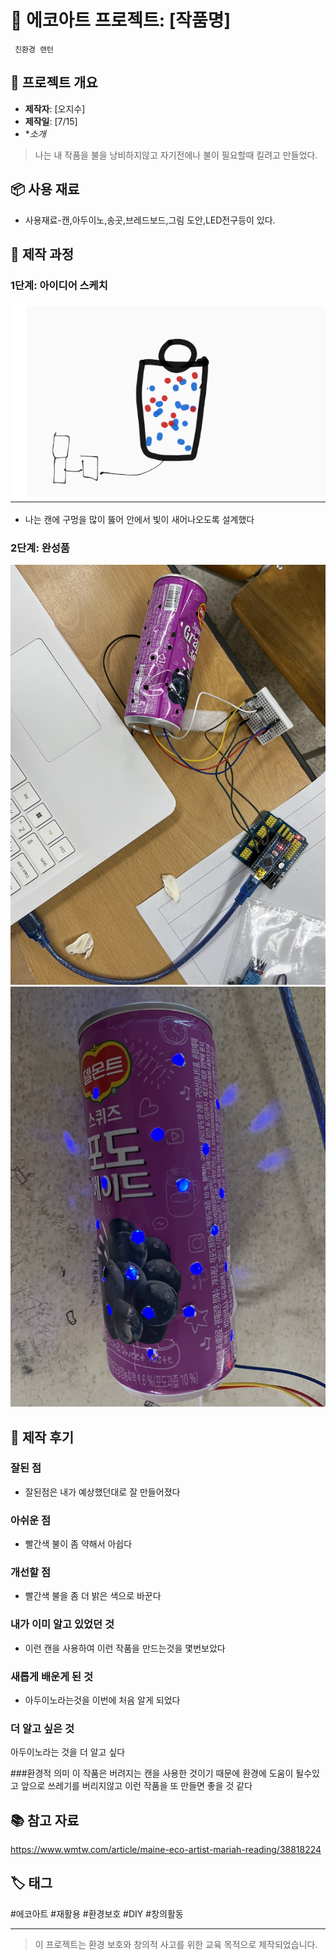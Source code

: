 # 🌱 에코아트 프로젝트: [작품명]
     친환경 랜턴
## 📖 프로젝트 개요
- **제작자**: [오지수]
- **제작일**: [7/15]
- **소개*
> 나는 내 작품을 불을 낭비하지않고 자기전에나 불이 필요할때 킬려고 만들었다.

## 📦 사용 재료
- 사용재료-캔,아두이노,송곳,브레드보드,그림 도안,LED전구등이 있다.

## 🔧 제작 과정


### 1단계: 아이디어 스케치
![스케치 이미지](스케치.png)
- 나는 캔에 구멍을 많이 뚫어 안에서 빛이 새어나오도록 설계했다
### 2단계: 완성품
![스케치 이미지](완성작.jpg)
![스케치 이미지](불나오는버전.jpeg)

## 💭 제작 후기
### 잘된 점
- 잘된점은 내가 예상했던대로 잘 만들어졌다

### 아쉬운 점
-  빨간색 불이 좀 약해서 아쉽다

### 개선할 점
-  빨간색 불을 좀 더 밝은 색으로 바꾼다

### 내가 이미 알고 있었던 것
-  이런 캔을 사용하여 이런 작품을 만드는것을 몇번보았다

### 새롭게 배운게 된 것
-  아두이노라는것을 이번에 처음 알게 되었다

### 더 알고 싶은 것
아두이노라는 것을 더 알고 싶다

###환경적 의미
 이 작품은 버려지는 캔을 사용한 것이기 때문에 환경에 도움이 될수있고 앞으로 쓰레기를 버리지않고 이런 작품을 또 만들면 좋을 것 같다


## 📚 참고 자료
  https://www.wmtw.com/article/maine-eco-artist-mariah-reading/38818224
## 🏷️ 태그
#에코아트 #재활용 #환경보호 #DIY #창의활동

---

> 이 프로젝트는 환경 보호와 창의적 사고를 위한 교육 목적으로 제작되었습니다.
